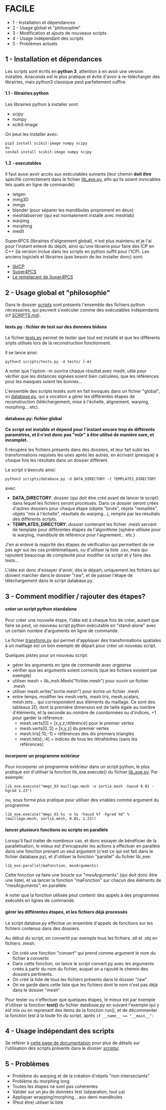 # FACILE

* 1 - Installation et dépendances
* 2 - Usage global et "philosophie"
* 3 - Modification et ajouts de nouveaux scripts
* 4 - Usage indépendant des scripts
* 5 - Problèmes actuels


## 1 - Installation et dépendances

Les scripts sont écrits en **python 3**, attention à en avoir une version installée. Anaconda est le plus pratique et évite d'avoir à re-télécharger des librairies, mais python3 classique peut parfaitement suffire.

#### 1.1 - librairies python

Les librairies python à installer sont:
* scipy
* numpy
* scikit-image

On peut les installer avec:
```
pip3 install scikit-image numpy scipy
ou
conda3 install scikit-image numpy scipy
```

#### 1.2 - executables

Il faut aussi avoir accès aux exécutables suivants (leur chemin **doit être** spécifié correctement dans le fichier [lib_exe.py](scripts/lib_exe.py), afin qu'ils soient invocables tels quels en ligne de commande):
* tetgen
* mmg3D
* mmgs
* blender (pour séparer les mandibules proprement en deux)
* meshlabserver (qui est normalement installé avec meshlab)
* warping
* morphing
* medit

Super4PCS (librairies d'alignement global), n'est plus maintenu et je l'ai pour l'instant enlevé du dépôt, ainsi qu'une librairie pour faire des ICP en C++ (la version inclue dans les scripts en python suffit pour l'ICP).
Les anciens logiciels et librairies (pas besoin de les installer donc) sont:
* [libICP](https://github.com/symao/libicp)
* [Super4PCS](https://github.com/nmellado/Super4PCS)
* [Le remplaçant de Super4PCS](https://github.com/STORM-IRIT/OpenGR)

## 2 - Usage global et "philosophie"

Dans le dossier [scripts](scripts/) sont présents l'ensemble des fichiers python nécessaires, qui peuvent s'exécuter comme des exécutables indépendants (cf [SCRIPTS.md](scripts.md)).

#### tests.py : fichier de test sur des données bidons

Le fichier [tests.py](scripts/test.py) permet de tester que tout est installé et que les différents sripts utilisés lors de la reconstruction fonctionnent.

Il se lance ainsi:
```
python3 scripts/tests.py -d tests/ [-m]
```
A noter que l'option -m ouvrira chaque résultat avec medit, utile pour vérifier que les distances signées soient bien calculées, que les références pour les masques soient les bonnes...

L'ensemble des scripts testés sont en fait invoqués dans un fichier "global", ici [database.py](scripts/database.py), qui a vocation a gérer les différentes étapes de reconstruction (téléchargement, mise à l'échelle, alignement, warping, morphing... etc).

#### database.py: fichier global

**Ce script est instable et dépend pour l'instant encore trop de différents paramètres, et il n'est donc pas "mûr" à être utilisé de manière sure, et incomplet.**

Il récupère les fichiers présents dans des dossiers, et leur fait subir les transformations requises les unes après les autres, en écrivant (presque) à chaque fois les résultats dans un dossier différent.

Le script s'éxecute ainsi:
```
python3 scripts/database.py -d DATA_DIRECTORY -t TEMPLATES_DIRECTORY
```

avec:

* **DATA_DIRECTORY**: dossier (qui doit être créé avant de lancer le script) dans lequel les fichiers seront processés. Dans ce dossier seront créés d'autres dossiers pour chaque étape (objets "bruts", objets "remaillés", objets "mis à l'échelle", résultats du warping...), remplis par les résultats des différents scripts.
* **TEMPLATES_DIRECTORY**: dossier contenant les fichier .mesh servant de template pour différentes étapes de l'algorithme (sphère utilisée pour le warping, mandibule de référence pour l'aignement... etc.)

J'en ai enlevé la majorité des étapes de vérification qui permettent de ne pas agir sur les cas problématiques, ou d'utiliser la liste .csv, mais qui rajoutent beaucoup de complexité pour modifier ce script et y faire des tests...

L'idée est donc d'essayer d'avoir, dès le départ, uniquement les fichiers qui doivent marcher dans le dossier "raw", et de passer l'étape de téléchargement dans le script database.py.

## 3 - Comment modifier / rajouter des étapes?

#### créer un script python standalone

Pour créer une nouvelle étape, l'idée est à chaque fois de créer, autant que faire se peut, un nouveau script python exécutable en "stand-alone" avec un certain nombre d'arguments en ligne de commande.

Le fichier [transform.py](scripts/transform.py) qui permet d'appliquer des transformations spatiales à un maillage est un bon exemple de départ pour créer un nouveau script.

Quelques pistes pour un nouveau script:
* gérer les arguments en igne de commande avec *argparse*
* vérifier que les arguments soient corrects (que les fichiers existent par exemple)
* utiliser mesh = lib_msh.Mesh("fichier.mesh") pour ouvrir un fichier .mesh
* utiliser mesh.write("sortie.mesh") pour écrire un fichier .mesh
* entre temps, modifier les mesh.verts, mesh.tris, mesh.scalars, mesh.tets... qui correspondent aux éléments du maillage. Ce sont des tableaux 2D, dont la première dimension est de taille égale au nombre d'éléments, et la seconde au nombre de coordonnées ou d'indices, +1 pour garder la référence:
  * mesh.verts[0] = [x,y,z,référence] pour le premier vertex
  * mesh.verts[0,:3] = [x,y,z] du premier vertex
  * mesh.tris[:10,-1] = références des dix premiers triangles
  * mesh.tets[:,:4] = indices de tous les tétrahèdres (sans les références)

#### incorporer un programme extérieur

Pour incorporer un programme extérieur dans un script python, le plus pratique est d'utiliser la fonction lib_exe.execute() du fichier [lib_exe.py](scripts/lib_exe.py). Par exemple:

```
lib_exe.execute("mmgs_O3 maillage.mesh -o sortie.mesh -hausd 0.01 -hgrad 1.23")
```
ou, sous forme plus pratique pour utiliser des vriables comme argument du programme:
```
lib_exe.execute("mmgs_O3 %s -o %s -hausd %f -hgrad %d" % (maillage.mesh, sortie.mesh, 0.01, 1.23))
```

#### lancer plusieurs fonctions ou scripts en parallèle

Lorsqu'il faut traiter de nombreux cas, et donc essayer de bénéficier de la parallélisation, le mieux est d'encapsuler les actions à effectuer en parallèle dans une fonction prenant un seul argument (c'est ce qui est fait dans le fichier database.py), et d'utiliser la fonction "parallel" du fichier lib_exe:
```
lib_exe.parallel(maFonction, mesArguments)
```
Cette fonction va faire une boucle sur "mesArguments" (qui doit donc être une liste), et va lancer la fonction "maFonction" sur chacun des éléments de "mesArguments", en parallèle.

A noter que la fonction utilisée peut contenir des appels à des programmes exécutés en lignes de commande.

#### gérer les différentes étapes, et les fichiers déjà processés

Le script databse.py effectue un ensemble d'appels de fonctions sur les fichiers contenus dans des dossiers.

Au début du script, on convertit par exemple tous les fichiers .stl et .obj en fichiers .mesh:
* On créé une fonction "convert" qui prend comme argument le nom du fichier à convertir.
* Dans cette fonction, on lance le script convert.py avec les arguments créés à partir du nom du fichier, auquel on a rajouté le chemin des dossiers pertinents.
* On créé la liste de tous les fichiers présents dans le dossier "raw"
* On ne garde dans cette liste que les fichiers dont le nom n'est pas déjà dans le dossier "mesh"

Pour tester ou n'effectuer que quelques étapes, le mieux est par exemple d'utiliser la fonction **test()** du fichier database.py en suivant l'exemple qui y est mis ou en reprenant des items de la fonction run(), et de décommenter la fonction test à la toute fin du script, après `if __name__ == "__main__":`

## 4 - Usage indépendant des scripts

Se référer à [cette page de documentation](SCRIPTS.md) pour plus de détails sur l'utilisation des scripts présents dans le dossier [scripts/](scripts/).


## 5 - Problèmes
* Problème du warping et de la création d'objets "non-intersectants"
* Problème du morphing long
* Toutes les étapes ne sont pas cohérentes
* Valider sur un jeu de données test (séparation, tout ça)
* Appliquer wrapping/morphing... aux demi mandibules
* (Peut être) utiliser la liste
